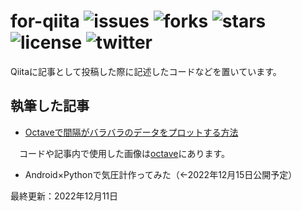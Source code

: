 # for-qiita ![issues](https://img.shields.io/github/issues/PyRadiolarus/for-qiita?style=plastic) ![forks](https://img.shields.io/github/forks/PyRadiolarus/for-qiita?style=plastic) ![stars](https://img.shields.io/github/stars/PyRadiolarus/for-qiita?style=plastic) ![license](https://img.shields.io/github/license/PyRadiolarus/for-qiita?style=plastic) ![twitter](https://img.shields.io/twitter/url?style=social&url=https%3A%2F%2Ftwitter.com%2F4voltex%2F)

Qiitaに記事として投稿した際に記述したコードなどを置いています。

## 執筆した記事

- [Octaveで間隔がバラバラのデータをプロットする方法](https://qiita.com/Hagian/items/1fb26ca66da1cf587d72)

&emsp;コードや記事内で使用した画像は[octave](https://github.com/PyRadiolarus/for-qiita/tree/master/octave)にあります。

- Android×Pythonで気圧計作ってみた（&larr;2022年12月15日公開予定）
<!--
&emsp;コードは[BarometerForAndroid](https://github.com/PyRadiolarus/for-qiita/tree/master/BarometerForAndroid)にあります。
-->

最終更新：2022年12月11日
